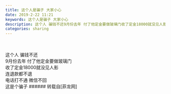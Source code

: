 ```yaml
---
title: 这个人是骗子 大家小心
date: 2019-2-22 11:21
keywords: 这个人是骗子 大家小心
description: 这个人 骗钱不还9月份去年 付了他定金要做玻璃门收了定金18000就没见人影连退款都不退电话打不通 微信不回这是个骗子
categories: sharing
---
```

<td class="t_f" id="postmessage_3090312">

<br/>
<br/>
这个人 骗钱不还<br/>
9月份去年 付了他定金要做玻璃门<br/>
收了定金18000就没见人影<br/>
连退款都不退<br/>
电话打不通 微信不回<br/>
这是个骗子</td>
###### 转载自[菲龙网]